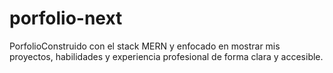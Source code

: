 # porfolio-next
PorfolioConstruido con el stack MERN y enfocado en mostrar mis proyectos, habilidades y experiencia profesional de forma clara y accesible.
